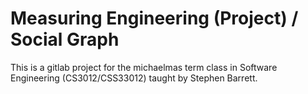 # Measuring Engineering (Project) / Social Graph

This is a gitlab project for the michaelmas term class in Software
Engineering (CS3012/CSS33012) taught by Stephen Barrett.
